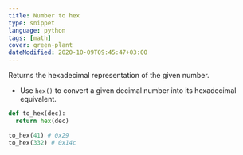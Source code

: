 ```yaml
---
title: Number to hex
type: snippet
language: python
tags: [math]
cover: green-plant
dateModified: 2020-10-09T09:45:47+03:00
---
```


Returns the hexadecimal representation of the given number.

- Use `hex()` to convert a given decimal number into its hexadecimal equivalent.

```py
def to_hex(dec):
  return hex(dec)
```

```py
to_hex(41) # 0x29
to_hex(332) # 0x14c
```
